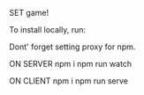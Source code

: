 SET game!

To install locally, run:

Dont' forget setting proxy for npm.

ON SERVER
npm i
npm run watch

ON CLIENT
npm i
npm run serve